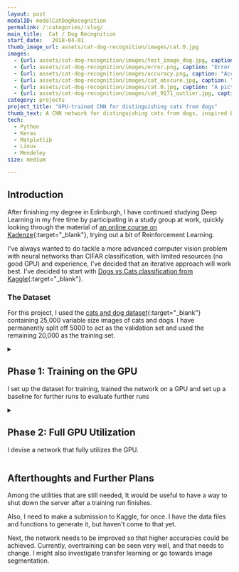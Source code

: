 ```yaml
---
layout: post
modalID: modalCatDogRecognition
permalink: /:categories/:slug/
main_title:  Cat / Dog Recognition
start_date:   2018-04-01
thumb_image_url: assets/cat-dog-recognition/images/cat.0.jpg
images:
  - {url: assets/cat-dog-recognition/images/test_image_dog.jpg, caption: "An example of a dog from the dataset.", id: dog-example}
  - {url: assets/cat-dog-recognition/images/error.png, caption: "Error plot, when running the 64x64 input size CNN.", id: error-plot}
  - {url: assets/cat-dog-recognition/images/accuracy.png, caption: "Accuracy plot, when running the 64x64 input size CNN.", id: accuracy-plot}
  - {url: assets/cat-dog-recognition/images/cat_obscure.jpg, caption: "An example of a slightly obscure example of a cat in the dataset.", id: cat-obscure}
  - {url: assets/cat-dog-recognition/images/cat.0.jpg, caption: "A picture of my cat, from a small test set that I made for myself.", id: mundis}
  - {url: assets/cat-dog-recognition/images/cat_9171_outlier.jpg, caption: "One of the 3 outliers I found in the given dataset. This is labeled as a cat.", id: outlier-picture}
category: projects
project_title: "GPU-trained CNN for distinguishing cats from dogs"
thumb_text: A CNN network for distinguishing cats from dogs, inspired by a Kaggle competition
tech:
  - Python
  - Keras
  - Matplotlib
  - Linux
  - Mendeley
size: medium

---
```


## Introduction
After finishing my degree in Edinburgh, I have continued studying Deep Learning in my free time by participating in a study group at work, quickly looking through the material of [an online course on Kadenze](https://www.kadenze.com/courses/creative-applications-of-deep-learning-with-tensorflow/info){:target="_blank"}, trying out a bit of Reinforcement Learning.

I've always wanted to do tackle a more advanced computer vision problem with neural networks than CIFAR classification, with limited resources (no good GPU) and experience, I've decided that an iterative approach will work best. I've decided to start with [Dogs vs Cats classification from Kaggle](https://www.kaggle.com/c/dogs-vs-cats-redux-kernels-edition/){:target="_blank"}.

### The Dataset
For this project, I used the [cats and dog dataset](https://www.kaggle.com/c/dogs-vs-cats-redux-kernels-edition/data){:target="_blank"} containing 25,000 variable size images of cats and dogs. I have permanently split off 5000 to act as the validation set and used the remaining 20,000 as the training set.

<details><summary><h2>Phase 1: Training on the GPU</h2>
  <p>I set up the dataset for training, trained the network on a GPU and set up a baseline for further runs to evaluate further runs</p>
</summary>

### Goals
After graduating, I realized very quickly that even if I devised a sophisticated neural network and came across a decently sized dataset, I wouldn't have anything to run it on. Therefore, with a fair bit of help from my dad, I have set up a deep learning environment on a server back home in Lithuania.

I have never trained on a GPU before, as my university only offered undergraduates CPUs. Therefore, as a start, my goals were:
* Use Keras to find how much it differs from TensorFlow.
* Prepare the dataset of cats and dogs for learning. Figure out how to store it correctly during training.
* Decide on the data augmentation to be used. Prepare and store augmented images or implement augmentation on the fly.
* Find a comfortable way of organizing a deep learning project, that works for me and would apply to projects in the future.
* Successfully run a training run on a GPU.
* Evaluate how efficiently GPU is being utilized.
* Establish a baseline validation accuracy measure for further runs.
* See if I can develop additional tools that could be reused in future projects.

### Implementation
#### Getting to know the server
To start with, I got to know the server controls. Thanks to my dad, I could power on the server remotely and ssh into it. I could also log into a running Jupyter Notebook, allowing me to program remotely.

#### Data Input
After an unsuccessful attempt at using TFRecords for storing the images, I decided to just split the classes into folders and pass them to Keras. Some of it was done in Jupyter Notebook, and some with Bash. I've applied simple data augmentation, randomly horizontally flipping the images, shearing them by up to 20% and / or zooming by up to 20%. No other augmentation ratios were tested at this point.

#### Devising the Network
I've chosen to make the network fairly straightforward. Here's the summary of it:
```
Layer (type)                 Output Shape              Param #   
=================================================================
conv2d_1 (Conv2D)            (None, 64, 64, 32)        896       
_________________________________________________________________
max_pooling2d_1 (MaxPooling2 (None, 32, 32, 32)        0         
_________________________________________________________________
flatten_1 (Flatten)          (None, 32768)             0         
_________________________________________________________________
dense_1 (Dense)              (None, 128)               4194432   
_________________________________________________________________
dropout_1 (Dropout)          (None, 128)               0         
_________________________________________________________________
dense_2 (Dense)              (None, 1)                 129       
=================================================================
Total params: 4,195,457
Trainable params: 4,195,457
Non-trainable params: 0
```

I found that using a batch size of 256 seems to be the highest multiple of 2 that doesn't cause a memory error, so I stuck with it for now.

With the network ready, I have set the training to run for 2000 epochs, which took less than a day (I did not time it at this point).

#### Evaluating the GPU load
I've observed the GPU load every second by running the command `nvidia-smi -l 1`, right after starting the training.

### Obstacles
Initially, the hardest obstacle was deciding how to encode the data. I believe that initially I was trying to pack all the images into a `TFRecord` object, but ultimately gave up on the idea due to difficulties in loading it afterwards in Keras.

Later, a large obstacle was a memory leak that was happening when attempting to run virtually any network. I would leave it for the night and find it crashed in the morning. I've set up a [memory callback](https://gitlab.com/LinasKo/kaggle-dog-cat-classification/blob/master/src/util/monitoring_tools.py){:target="_blank"} and observed that memory use only ever increases after each epoch. Ultimately, it was a fault in my Keras version and after half a day of digging through git issues, I've updated it, which solved it.

### Results
#### Training Run
The training completed successfully and reached the following:
```
Highest validation accuracy: 0.8052, at epoch 287
Lowest validation loss:      0.4278, at epoch 82
Final validation accuracy:   0.7818 
Final validation loss:       1.0482 
```

The network overtrained significantly, with validation loss reaching its minimum at epoch 82 and started increasing from then on, as the training loss went ever close to zero. Meanwhile, from around epoch 82, the validation accuracy plateaued.

All results can be found on [Gitlab](https://gitlab.com/LinasKo/kaggle-dog-cat-classification/tree/master/results/2018-05-14%2000:26:04%20-%20baseline){:target="_blank"}

#### GPU Evaluation
I have immediately noticed that GPU is not being utilized very well. The usage would jump to ~90% for a second and then drop to 0% for 5-10 seconds. I believe that due to the model being fairly simple, it is computed very quickly, waiting on more data input. A more sophisticated model needs to be developed, that can be parallelized more efficiently, increasing the predictive power over the baseline and fully utilizing the GPU.

</details>

<details><summary><h2>Phase 2: Full GPU Utilization</h2>
  <p>I devise a network that fully utilizes the GPU.</p>
</summary>

### Goals
Now that I had the baseline, I had to implement a more complex network, that could be parallelized. It should:
1. Have more predictive power.
2. Bring the GPU utilization to at least 80%, and make it uniform, or at least more frequent.

I also wanted to continue to look at the following:
* Find a nicer way to structure the project.
* Create better tools for displaying the results. Find out which metrics to store.
* Store model checkpoints and other data that would allow to continue training in the future.
* Look for a better way of equalizing images or taking in varying size images.

### Implementation
#### Data Exploration
To explore the size distribution of the images, I explored the data in Jupyter Notebook. I plotted histograms for the heights and widths of the images from the dataset. I have also carried out a small literature review in regarding the network architecture, and a better way to scale the images before presenting them to the input pipeline.

#### Project Structure
Here, I found a brilliant solution. [Cookie Cutter Data Science](https://drivendata.github.io/cookiecutter-data-science/){:target="_blank"} had the exact solution I was looking for. Taking a very similar project structure to what they proposed, I laid out my project in a way that neatly separates all the moving parts. At the time, this helped considerately, as I understood that I need to move my model definitions and training away from Jupyte Notebooks.

#### Training Run
After some deliberation and a literature review, I have decided to adopt the following network architecture:
```
Layer (type)                 Output Shape              Param #   
=================================================================
conv2d_1 (Conv2D)            (None, 64, 64, 100)       2800      
_________________________________________________________________
max_pooling2d_1 (MaxPooling2 (None, 32, 32, 100)       0         
_________________________________________________________________
conv2d_2 (Conv2D)            (None, 32, 32, 200)       180200    
_________________________________________________________________
max_pooling2d_2 (MaxPooling2 (None, 16, 16, 200)       0         
_________________________________________________________________
conv2d_3 (Conv2D)            (None, 16, 16, 300)       540300    
_________________________________________________________________
max_pooling2d_3 (MaxPooling2 (None, 8, 8, 300)         0         
_________________________________________________________________
conv2d_4 (Conv2D)            (None, 8, 8, 400)         1080400   
_________________________________________________________________
max_pooling2d_4 (MaxPooling2 (None, 4, 4, 400)         0         
_________________________________________________________________
conv2d_5 (Conv2D)            (None, 4, 4, 500)         1800500   
_________________________________________________________________
max_pooling2d_5 (MaxPooling2 (None, 2, 2, 500)         0         
_________________________________________________________________
conv2d_6 (Conv2D)            (None, 2, 2, 600)         2700600   
_________________________________________________________________
max_pooling2d_6 (MaxPooling2 (None, 1, 1, 600)         0         
_________________________________________________________________
flatten_1 (Flatten)          (None, 600)               0         
_________________________________________________________________
dense_1 (Dense)              (None, 1)                 601       
=================================================================
Total params: 6,305,401
Trainable params: 6,305,401
Non-trainable params: 0
```

This had the advantage of higher predictive power due to more hidden layers. The algorithm used a batch size of 512 and ran for 2000 epochs. This took more than 21 hours.

#### GPU Utilization
I have run GPU utilization queries after starting the training, for a few minutes:
```
timeout 86400 nvidia-smi --query-gpu=timestamp,name,pci.bus_id,driver_version,pstate,pcie.link.gen.max,pcie.link.gen.current,temperature.gpu,utilization.gpu,utilization.memory,memory.total,memory.free,memory.used --format=csv -l 1 > "gpu_load - `date +"%Y-%m-%d %H-%M-%S"`.csv"
```

### Results
Ultimately, this phase was a complete success. I have both trained the network, fully utilized the GPU, found very nice project layout guidelines, created lots of useful tools for model metric tracking, and even found some unexpected outliers.

Here are my [notes for the next step](https://gitlab.com/LinasKo/kaggle-dog-cat-classification/blob/master/results/2018-05-16%2000:05:04%20-%2064x64_deep_cnn/notes.md){:target="_blank"}.

#### Data Exploration
I didn't expect to find outliers in the dataset. However, when plotting top 10 most skewed photos by the ratio `abs(x_dimension - y_dimention)`, I have seen that at least three images did not contain cats or dogs and were definitely outliers. Luckily, all of these were in the training set and could be removed easily. Aside from that, I have decided that the simple scaling of images regardless of aspect ration will work good enough for now. I have chosen a better image size - `64x64`.

#### Training Run
With just a ~50% increase in the parameter count, the resulting validation accuracy has improved by almost 12%!
```
Highest validation accuracy: 0.9236, at epoch 1924
Lowest validation loss:      0.2458, at epoch 29
Final validation accuracy:   0.9128
Final validation loss:       0.5212 
```

This shows that removal of dropout was not a good idea, or that I should have used other methods to prevent overtraining.

All results can be found on [Gitlab](https://gitlab.com/LinasKo/kaggle-dog-cat-classification/tree/master/results/2018-05-16%2000:05:04%20-%2064x64_deep_cnn){:target="_blank"}

#### GPU Utilization
There is nothing much to say here except that my GPU was finally fully utilized. There may be a better way to understand it, in addition to the utilization values, but for now, I am very much satisfied with the results.

#### Tools and Other Discoveries
After moving away from Notebooks I started using PyCharm to develop the code. I found that I can mount the working directory with `sshfs`, allowing me to edit the code directly, at a cost of saving taking 5 seconds or so, instead of being instantaneous.

Other tools were added:
* CSV logger for tracking training results of every epoch.
* Model summary generator
* Best-epoch model saving
* Numerous functions for tracking results of a Keras model performance.

Lastly, I found [Mendeley](https://www.mendeley.com){:target="_blank"} - an amazing desktop app for annotating research papers.

</details>

## Afterthoughts and Further Plans
Among the utilities that are still needed, It would be useful to have a way to shut down the server after a training run finishes.

Also, I need to make a submission to Kaggle, for once. I have the data files and functions to generate it, but haven't come to that yet.

Next, the network needs to be improved so that higher accuracies could be achieved. Currently, overtraining can be seen very well, and that needs to change. I might also investigate transfer learning or go towards image segmentation.